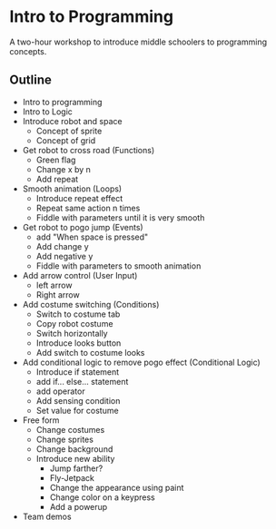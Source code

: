 # Intro to Programming

A two-hour workshop to introduce middle schoolers to programming concepts.

## Outline 

- Intro to programming
- Intro to Logic
- Introduce robot and space
	- Concept of sprite
	- Concept of grid
- Get robot to cross road (Functions)
	- Green flag
	- Change x by n
	- Add repeat
- Smooth animation (Loops)
	- Introduce repeat effect
	- Repeat same action n times
	- Fiddle with parameters until it is very smooth
- Get robot to pogo jump (Events)
	- add "When space is pressed"
	- Add change y
	- Add negative y
	- Fiddle with parameters to smooth animation	
- Add arrow control (User Input)
	- left arrow
	- Right arrow
- Add costume switching (Conditions)
	- Switch to costume tab
	- Copy robot costume
	- Switch horizontally
	- Introduce looks button
	- Add switch to costume looks 
- Add conditional logic to remove pogo effect (Conditional Logic)
	- Introduce if statement
	- add if... else... statement
	- add operator 
	- Add sensing condition
	- Set value for costume
- Free form
	- Change costumes
	- Change sprites
	- Change background
	- Introduce new ability
		- Jump farther?
		- Fly-Jetpack
		- Change the appearance using paint
		- Change color on a keypress
		- Add a powerup
- Team demos
